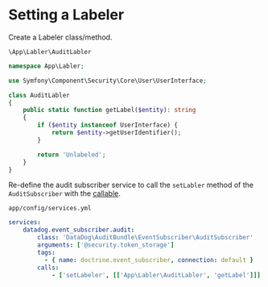 # Setting a Labeler

Create a Labeler class/method.

`\App\Labler\AuditLabler`

```php
namespace App\Labler;

use Symfony\Component\Security\Core\User\UserInterface;

class AuditLabler
{
    public static function getLabel($entity): string
    {
        if ($entity instanceof UserInterface) {
            return $entity->getUserIdentifier();
        }

        return 'Unlabeled';
    }
}
```

Re-define the audit subscriber service to call the `setLabler` method of the `AuditSubscriber` with the [callable](https://www.php.net/manual/en/language.types.callable.php).

`app/config/services.yml`

```yaml
services:
    datadog.event_subscriber.audit:
        class: 'DataDog\AuditBundle\EventSubscriber\AuditSubscriber'
        arguments: ['@security.token_storage']
        tags:
          - { name: doctrine.event_subscriber, connection: default }
        calls:
            - ['setLabeler', [['App\Labler\AuditLabler', 'getLabel']]]
```
